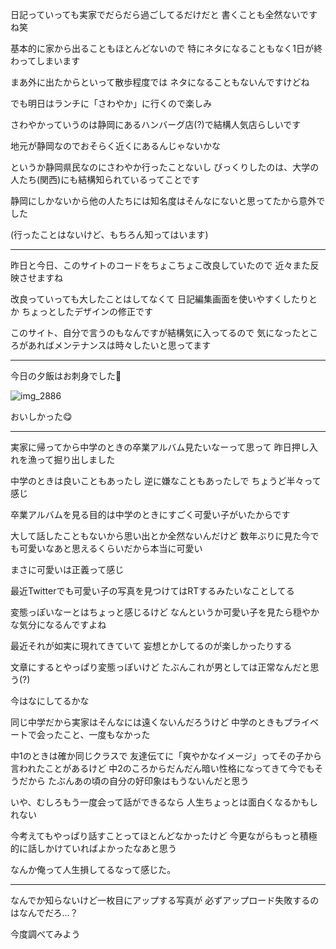 日記っていっても実家でだらだら過ごしてるだけだと
書くことも全然ないですね笑

基本的に家から出ることもほとんどないので
特にネタになることもなく1日が終わってしまいます

まあ外に出たからといって散歩程度では
ネタになることもないんですけどね

でも明日はランチに「さわやか」に行くので楽しみ

さわやかっていうのは静岡にあるハンバーグ店(?)で結構人気店らしいです

地元が静岡なのでおそらく近くにあるんじゃないかな

というか静岡県民なのにさわやか行ったことないし
びっくりしたのは、大学の人たち(関西)にも結構知られているってことです

静岡にしかないから他の人たちには知名度はそんなにないと思ってたから意外でした

(行ったことはないけど、もちろん知ってはいます)

***

昨日と今日、このサイトのコードをちょこちょこ改良していたので
近々また反映させますね

改良っていっても大したことはしてなくて
日記編集画面を使いやすくしたりとか
ちょっとしたデザインの修正です

このサイト、自分で言うのもなんですが結構気に入ってるので
気になったところがあればメンテナンスは時々したいと思ってます

***

今日の夕飯はお刺身でした:sushi:

![img_2886](/images/2016/08/img_2886.jpg)

おいしかった:yum:

***

実家に帰ってから中学のときの卒業アルバム見たいなーって思って
昨日押し入れを漁って掘り出しました

中学のときは良いこともあったし
逆に嫌なこともあったしで
ちょうど半々って感じ

卒業アルバムを見る目的は中学のときにすごく可愛い子がいたからです

大して話したこともないから思い出とか全然ないんだけど
数年ぶりに見た今でも可愛いなあと思えるくらいだから本当に可愛い

まさに可愛いは正義って感じ

最近Twitterでも可愛い子の写真を見つけてはRTするみたいなことしてる

変態っぽいなーとはちょっと感じるけど
なんというか可愛い子を見たら穏やかな気分になるんですよね

最近それが如実に現れてきていて
妄想とかしてるのが楽しかったりする

文章にするとやっぱり変態っぽいけど
たぶんこれが男としては正常なんだと思う(?)

今はなにしてるかな

同じ中学だから実家はそんなには遠くないんだろうけど
中学のときもプライベートで会ったこと、一度もなかった

中1のときは確か同じクラスで
友達伝てに「爽やかなイメージ」ってその子から言われたことがあるけど
中2のころからだんだん暗い性格になってきて今でもそうだから
たぶんあの頃の自分の好印象はもうないんだと思う

いや、むしろもう一度会って話ができるなら
人生ちょっとは面白くなるかもしれない

今考えてもやっぱり話すことってほとんどなかったけど
今更ながらもっと積極的に話しかけていればよかったなあと思う

なんか俺って人生損してるなって感じた。

***

なんでか知らないけど一枚目にアップする写真が
必ずアップロード失敗するのはなんでだろ…？

今度調べてみよう
